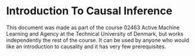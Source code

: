 # Introduction To Causal Inference

This document was made as part of the course 02463 Active Machine Learning and Agency at the Technical University of Denmark, but works independently the rest of the course. It can be used by anyone who would like an introduction to causality and it has very few prerequisites.